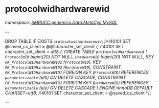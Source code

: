 ﻿# protocolwidhardwarewid
_namespace: [SMRUCC.genomics.Data.MetaCyc.MySQL](./index.md)_

--
 
 DROP TABLE IF EXISTS `protocolwidhardwarewid`;
 /*!40101 SET @saved_cs_client = @@character_set_client */;
 /*!40101 SET character_set_client = utf8 */;
 CREATE TABLE `protocolwidhardwarewid` (
 `ProtocolWID` bigint(20) NOT NULL,
 `HardwareWID` bigint(20) NOT NULL,
 KEY `FK_ProtocolWIDHardwareWID1` (`ProtocolWID`),
 KEY `FK_ProtocolWIDHardwareWID2` (`HardwareWID`),
 CONSTRAINT `FK_ProtocolWIDHardwareWID1` FOREIGN KEY (`ProtocolWID`) REFERENCES `parameterizable` (`WID`) ON DELETE CASCADE,
 CONSTRAINT `FK_ProtocolWIDHardwareWID2` FOREIGN KEY (`HardwareWID`) REFERENCES `parameterizable` (`WID`) ON DELETE CASCADE
 ) ENGINE=InnoDB DEFAULT CHARSET=utf8;
 /*!40101 SET character_set_client = @saved_cs_client */;
 
 --




